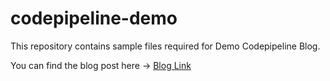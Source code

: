 # codepipeline-demo

This repository contains sample files required for Demo Codepipeline Blog.

You can find the blog post here -> [Blog Link](https://hashblog.heinhtetwin.com/deploy-with-aws-codepipeline-or-aws-codedeploy)

